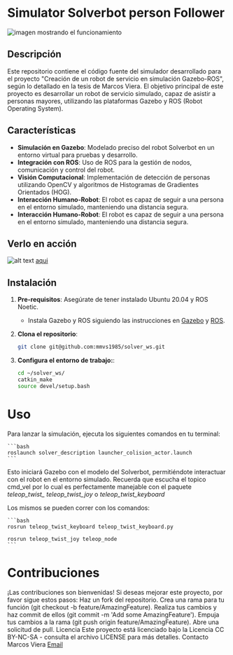 # Simulator Solverbot person Follower

![imagen mostrando el funcionamiento](https://github.com/mmvs1985/solver_ws/image-in-action.png)
## Descripción

Este repositorio contiene el código fuente del simulador desarrollado para el proyecto "Creación de un robot de servicio en simulación Gazebo-ROS", según lo detallado en la tesis de Marcos Viera. El objetivo principal de este proyecto es desarrollar un robot de servicio simulado, capaz de asistir a personas mayores, utilizando las plataformas Gazebo y ROS (Robot Operating System).

## Características

- **Simulación en Gazebo**: Modelado preciso del robot Solverbot en un entorno virtual para pruebas y desarrollo.
- **Integración con ROS**: Uso de ROS para la gestión de nodos, comunicación y control del robot.
- **Visión Computacional**: Implementación de detección de personas utilizando OpenCV y algoritmos de Histogramas de Gradientes Orientados (HOG).
- **Interacción Humano-Robot**: El robot es capaz de seguir a una persona en el entorno simulado, manteniendo una distancia segura.
- **Interacción Humano-Robot**: El robot es capaz de seguir a una persona en el entorno simulado, manteniendo una distancia segura.

## Verlo en acción

![alt text](http://url/to/img.png)
[aqui](https://youtu.be/-oqxYBeqeW4?si=y1y5I2vw5ApOIhRW) 

## Instalación

1. **Pre-requisitos**: Asegúrate de tener instalado Ubuntu 20.04 y ROS Noetic. 
   - Instala Gazebo y ROS siguiendo las instrucciones en [Gazebo](http://gazebosim.org/tutorials?tut=install_ubuntu) y [ROS](http://wiki.ros.org/noetic/Installation/Ubuntu).

2. **Clona el repositorio**:
   ```bash
   git clone git@github.com:mmvs1985/solver_ws.git
    ```

3. **Configura el entorno de trabajo:**:
    ```bash
    cd ~/solver_ws/
    catkin_make
    source devel/setup.bash
    ```

# Uso

Para lanzar la simulación, ejecuta los siguientes comandos en tu terminal:

    ```bash
    roslaunch solver_description launcher_colision_actor.launch
    ```

Esto iniciará Gazebo con el modelo del Solverbot, permitiéndote interactuar con el robot en el entorno simulado.
Recuerda que escucha el topico cmd_vel por lo cual es perfectamente manejable con el paquete *teleop_twist_
teleop_twist_joy*  o  *teleop_twist_keyboard*

Los mismos se pueden correr con los comandos:

    ```bash
    rosrun teleop_twist_keyboard teleop_twist_keyboard.py

    rosrun teleop_twist_joy teleop_node
    ```
# Contribuciones
¡Las contribuciones son bienvenidas! Si deseas mejorar este proyecto, por favor sigue estos pasos:
Haz un fork del repositorio.
Crea una rama para tu función (git checkout -b feature/AmazingFeature).
Realiza tus cambios y haz commit de ellos (git commit -m 'Add some AmazingFeature').
Empuja tus cambios a la rama (git push origin feature/AmazingFeature).
Abre una solicitud de pull.
Licencia
Este proyecto está licenciado bajo la Licencia CC BY-NC-SA - consulta el archivo LICENSE para más detalles.
Contacto
Marcos Viera
[Email](mailto://mmvsdev1985@gmail.com)
